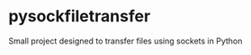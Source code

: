pysockfiletransfer
==================

Small project designed to transfer files using sockets in Python
